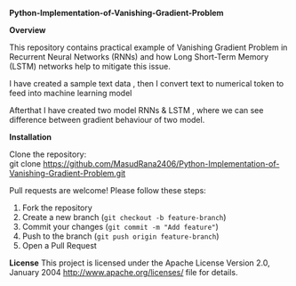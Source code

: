 **Python-Implementation-of-Vanishing-Gradient-Problem**

**Overview**

This repository contains practical example of Vanishing Gradient Problem in Recurrent Neural Networks (RNNs) and how Long Short-Term Memory (LSTM) networks help to mitigate this issue.

I have created a sample text data , then I convert text to numerical token to feed into machine learning model

Afterthat I have created two model RNNs & LSTM , where we can see  difference between gradient behaviour of two model.

**Installation** 

Clone the repository:  
git clone https://github.com/MasudRana2406/Python-Implementation-of-Vanishing-Gradient-Problem.git


Pull requests are welcome! Please follow these steps:  
1. Fork the repository  
2. Create a new branch (`git checkout -b feature-branch`)  
3. Commit your changes (`git commit -m "Add feature"`)  
4. Push to the branch (`git push origin feature-branch`)  
5. Open a Pull Request


**License**
This project is licensed under the Apache License Version 2.0, January 2004 http://www.apache.org/licenses/ file for details.

